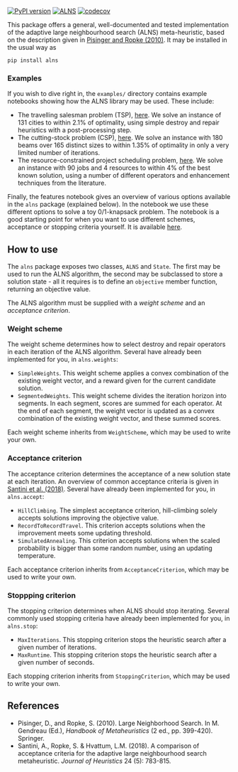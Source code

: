 [![PyPI version](https://badge.fury.io/py/alns.svg)](https://badge.fury.io/py/alns)
[![ALNS](https://github.com/N-Wouda/ALNS/actions/workflows/alns.yml/badge.svg)](https://github.com/N-Wouda/ALNS/actions/workflows/alns.yml)
[![codecov](https://codecov.io/gh/N-Wouda/ALNS/branch/master/graph/badge.svg)](https://codecov.io/gh/N-Wouda/ALNS)

This package offers a general, well-documented and tested
implementation of the adaptive large neighbourhood search (ALNS)
meta-heuristic, based on the description given in [Pisinger and Ropke
(2010)][1]. It may be installed in the usual way as
```
pip install alns
```

### Examples
If you wish to dive right in, the `examples/` directory contains example notebooks
showing how the ALNS library may be used. These include:

- The travelling salesman problem (TSP), [here][2]. We solve an
  instance of 131 cities to within 2.1% of optimality, using simple
  destroy and repair heuristics with a post-processing step.
- The cutting-stock problem (CSP), [here][4]. We solve an instance with
  180 beams over 165 distinct sizes to within 1.35% of optimality in
  only a very limited number of iterations.
- The resource-constrained project scheduling problem, [here][6]. We solve an
  instance with 90 jobs and 4 resources to within 4% of the best known solution,
  using a number of different operators and enhancement techniques from the 
  literature.

Finally, the features notebook gives an overview of various options available 
in the `alns` package (explained below). In the notebook we use these different
options to solve a toy 0/1-knapsack problem. The notebook is a good starting
point for when you want to use different schemes, acceptance or stopping criteria 
yourself. It is available [here][5].

## How to use
The `alns` package exposes two classes, `ALNS` and `State`. The first
may be used to run the ALNS algorithm, the second may be subclassed to
store a solution state - all it requires is to define an `objective`
member function, returning an objective value.

The ALNS algorithm must be supplied with a _weight scheme_ and an _acceptance
criterion_.

### Weight scheme
The weight scheme determines how to select destroy and repair operators in each
iteration of the ALNS algorithm. Several have already been implemented for you,
in `alns.weights`:

- `SimpleWeights`. This weight scheme applies a convex combination of the 
   existing weight vector, and a reward given for the current candidate 
   solution.
- `SegmentedWeights`. This weight scheme divides the iteration horizon into
   segments. In each segment, scores are summed for each operator. At the end
   of each segment, the weight vector is updated as a convex combination of 
   the existing weight vector, and these summed scores.

Each weight scheme inherits from `WeightScheme`, which may be used to write 
your own.

### Acceptance criterion
The acceptance criterion determines the acceptance of a new solution state at
each iteration. An overview of common acceptance criteria is given in
[Santini et al. (2018)][3]. Several have already been implemented for you, in
`alns.accept`:

- `HillClimbing`. The simplest acceptance criterion, hill-climbing solely
  accepts solutions improving the objective value.
- `RecordToRecordTravel`. This criterion accepts solutions when the improvement
  meets some updating threshold.
- `SimulatedAnnealing`. This criterion accepts solutions when the
  scaled probability is bigger than some random number, using an
  updating temperature.

Each acceptance criterion inherits from `AcceptanceCriterion`, which may be used
to write your own.

### Stoppping criterion
The stopping criterion determines when ALNS should stop iterating. Several 
commonly used stopping criteria have already been implemented for you, in
`alns.stop`:

- `MaxIterations`. This stopping criterion stops the heuristic search after a
  given number of iterations.
- `MaxRuntime`. This stopping criterion stops the heuristic search after a given
  number of seconds.

Each stopping criterion inherits from `StoppingCriterion`, which may be used to
write your own.

## References
- Pisinger, D., and Ropke, S. (2010). Large Neighborhood Search. In M.
  Gendreau (Ed.), _Handbook of Metaheuristics_ (2 ed., pp. 399-420).
  Springer.
- Santini, A., Ropke, S. & Hvattum, L.M. (2018). A comparison of
  acceptance criteria for the adaptive large neighbourhood search
  metaheuristic. *Journal of Heuristics* 24 (5): 783-815.

[1]: http://orbit.dtu.dk/en/publications/large-neighborhood-search(61a1b7ca-4bf7-4355-96ba-03fcdf021f8f).html
[2]: https://github.com/N-Wouda/ALNS/blob/master/examples/travelling_salesman_problem.ipynb
[3]: https://link.springer.com/article/10.1007%2Fs10732-018-9377-x
[4]: https://github.com/N-Wouda/ALNS/blob/master/examples/cutting_stock_problem.ipynb
[5]: https://github.com/N-Wouda/ALNS/blob/master/examples/alns_features.ipynb
[6]: https://github.com/N-Wouda/ALNS/blob/master/examples/resource_constrained_project_scheduling_problem.ipynb
